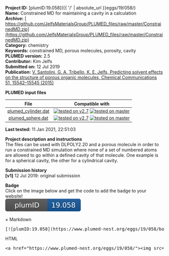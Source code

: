 **Project ID:** [plumID:19.058]({{ '/' | absolute_url }}eggs/19/058/)  
**Name:**  Constrained MD for maintaining a cavity in a calculation  
**Archive:** [ https://github.com/JelfsMaterialsGroup/PLUMED_files/raw/master/ConstrainedMD.zip](https://github.com/JelfsMaterialsGroup/PLUMED_files/raw/master/ConstrainedMD.zip)  
**Category:**  chemistry  
**Keywords:**  constrained MD, porous molecules, porosity, cavity  
**PLUMED version:**  2.5  
**Contributor:**  Kim Jelfs  
**Submitted on:** 12 Jul 2019  
**Publication:** [V. Santolini, G. A. Tribello, K. E. Jelfs, Predicting solvent effects on the structure of porous organic molecules, Chemical Communications 51, 15542–15545 (2015)](http://dx.doi.org/10.1039/C5CC05344G)  
  
**PLUMED input files**  
  
| File     | Compatible with |  
|:--------:|:--------:|  
| [plumed_cylinder.dat](./data/plumed_cylinder.dat.md) |  [![tested on v2.7](https://img.shields.io/badge/v2.7-passing-green.svg)](data/plumed_cylinder.dat.plumed.stderr) [![tested on master](https://img.shields.io/badge/master-passing-green.svg)](data/plumed_cylinder.dat.plumed_master.stderr) |  
| [plumed_sphere.dat](./data/plumed_sphere.dat.md) |  [![tested on v2.7](https://img.shields.io/badge/v2.7-passing-green.svg)](data/plumed_sphere.dat.plumed.stderr) [![tested on master](https://img.shields.io/badge/master-passing-green.svg)](data/plumed_sphere.dat.plumed_master.stderr) |  
  
**Last tested:**  11 Jan 2021, 22:51:03
  
**Project description and instructions**  
The files can be used with DLPOLY2.20 and a porous molecule in order to run a constrained MD simulation where none of a set of numbered atoms are allowed to go within a defined cavity of that molecule. One example is for a spherical cavity, the other for a cylindrical cavity. 

  
**Submission history**  
**[v1]** 12 Jul 2019: original submission  
  
**Badge**  
Click on the image below and get the code to add the badge to your website!  
<img src="./badge.svg" alt="plumeDnest:19.058" id="myBtn" class="badge">
<div id="myModal" class="modal">
  <div class="modal-content">
    <span class="close">&times;</span>
    Markdown<pre>[![plumID:19.058](https://www.plumed-nest.org/eggs/19/058/badge.svg)](https://www.plumed-nest.org/eggs/19/058/)</pre>
    HTML<pre>&lt;a href="https://www.plumed-nest.org/eggs/19/058/"&gt;&lt;img src="https://www.plumed-nest.org/eggs/19/058/badge.svg" alt="plumID:19.058"&gt;&lt;/a&gt;</pre>
  </div>
</div>
